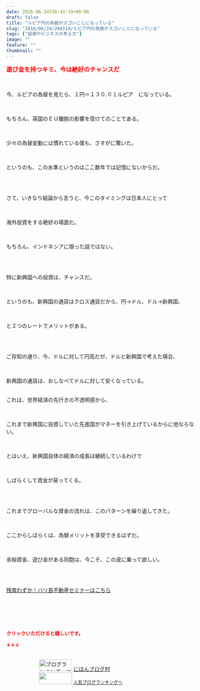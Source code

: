 ```yaml
---
date: 2016-06-24T20:43:19+09:00
draft: false
title: "ルピア円の為替がスゴいことになっている"
slug: "2016/06/24/204319/ルピア円の為替がスゴいことになっている"
tags: ["投資やビジネスの考え方"]
image: ""
feature: ""
thumbnail: ""
---
```

<p><font color="#ff0000" size="3"><strong>遊び金を持つキミ、今は絶好のチャンスだ</strong></font></p><br/><p>今、ルピアの為替を見たら、１円＝１３０.０１ルピア　になっている。</p><br/><p>もちろん、英国のＥＵ離脱の影響を受けてのことである。</p><br/><p>少々の為替変動には慣れている僕も、さすがに驚いた。</p><br/><p>というのも、この水準というのはここ数年では記憶にないからだ。</p><br/><p><br/>さて、いきなり結論から言うと、今このタイミングは日本人にとって</p><br/><p>海外投資をする絶好の場面だ。</p><br/><p>もちろん、インドネシアに限った話ではない。</p><br/><p><br/>特に新興国への投資は、チャンスだ。</p><br/><p>というのも、新興国の通貨はクロス通貨だから、円→ドル、ドル→新興国、</p><br/><p>と２つのレートでメリットがある。</p><br/><p><br/>ご存知の通り、今、ドルに対して円高だが、ドルと新興国で考えた場合、</p><br/><p>新興国の通貨は、おしなべてドルに対して安くなっている。</p><p><br/>これは、世界経済の先行きの不透明感から、</p><br/><p>これまで新興国に投資していた先進国がマネーを引き上げているからに他ならない。</p><br/><p>とはいえ、新興国自体の経済の成長は継続しているわけで</p><br/><p>しばらくして資金が戻ってくる。</p><br/><p><br/>これまでグローバルな資金の流れは、このパターンを繰り返してきた。</p><br/><p>ここからしばらくは、為替メリットを享受できるはずだ。</p><br/><p>余裕資金、遊び金がある同胞は、今こそ、この波に乗って欲しい。</p><br/><br/><p><a href="iin.co.jp" target="_blank">残席わずか！バリ島不動産セミナーはこちら</a></p><br/><br/><br/><br/><p><font color="#ff0000" size="2"><strong>クリックいただけると嬉しいです。<br/></strong></font></p><p><font color="#ff0000" size="2"><strong>↓↓↓</strong></font></p><p><br/><a href="ranking.html" target="_blank"><img border="0" alt="ブログランキング・にほんブログ村へ" src="data:image/svg+xml;charset=utf-8,%3Csvg%20xmlns%3D%22http%3A%2F%2Fwww.w3.org%2F2000%2Fsvg%22%20title%3D%22Placeholder%20for%20Images%22%20role%3D%22presentation%22%20viewBox%3D%220%200%2088%2031%22%20%2F%3E" width="88" height="31" data-src="https://img-proxy.blog-video.jp/images?url=http%3A%2F%2Fwww.blogmura.com%2Fimg%2Fwww88_31.gif" style="aspect-ratio: auto 88 / 31;"/><noscript><img border="0" alt="ブログランキング・にほんブログ村へ" src="https://img-proxy.blog-video.jp/images?url=http%3A%2F%2Fwww.blogmura.com%2Fimg%2Fwww88_31.gif" width="88" height="31"></noscript></a> <a href="ranking.html" target="_blank">にほんブログ村</a> <br/><a title="人気ブログランキングへ" href="link.php?1804582"><img border="0" src="data:image/svg+xml;charset=utf-8,%3Csvg%20xmlns%3D%22http%3A%2F%2Fwww.w3.org%2F2000%2Fsvg%22%20title%3D%22Placeholder%20for%20Images%22%20role%3D%22presentation%22%20viewBox%3D%220%200%2088%2031%22%20%2F%3E" width="88" height="31" data-src="https://blog.with2.net/img/banner/banner_22.gif" style="aspect-ratio: auto 88 / 31;"/><noscript><img border="0" src="https://blog.with2.net/img/banner/banner_22.gif" width="88" height="31"></noscript></a> <a style="FONT-SIZE: 12px" href="link.php?1804582">人気ブログランキングへ</a> </p>

